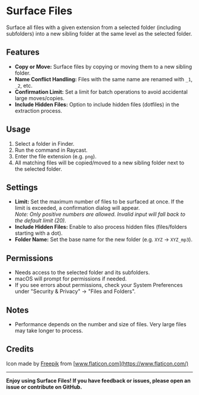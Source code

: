# Surface Files

Surface all files with a given extension from a selected folder (including subfolders) into a new sibling folder at the same level as the selected folder.

## Features

- **Copy or Move:** Surface files by copying or moving them to a new sibling folder.
- **Name Conflict Handling:** Files with the same name are renamed with `_1`, `_2`, etc.
- **Confirmation Limit:** Set a limit for batch operations to avoid accidental large moves/copies.
- **Include Hidden Files:** Option to include hidden files (dotfiles) in the extraction process.  

## Usage

1. Select a folder in Finder.
2. Run the command in Raycast.
3. Enter the file extension (e.g. `png`).
4. All matching files will be copied/moved to a new sibling folder next to the selected folder.

## Settings

- **Limit:** Set the maximum number of files to be surfaced at once. If the limit is exceeded, a confirmation dialog will appear.  
  _Note: Only positive numbers are allowed. Invalid input will fall back to the default limit (20)._
- **Include Hidden Files:** Enable to also process hidden files (files/folders starting with a dot).
- **Folder Name:** Set the base name for the new folder (e.g. `XYZ` → `XYZ_mp3`).  


## Permissions

- Needs access to the selected folder and its subfolders.
- macOS will prompt for permissions if needed.
- If you see errors about permissions, check your System Preferences under "Security & Privacy" → "Files and Folders".

## Notes

- Performance depends on the number and size of files. Very large files may take longer to process.

## Credits

Icon made by [Freepik](https://www.flaticon.com/authors/freepik) from [www.flaticon.com](https://www.flaticon.com/)

---

**Enjoy using Surface Files! If you have feedback or issues, please open an issue or contribute on GitHub.**

